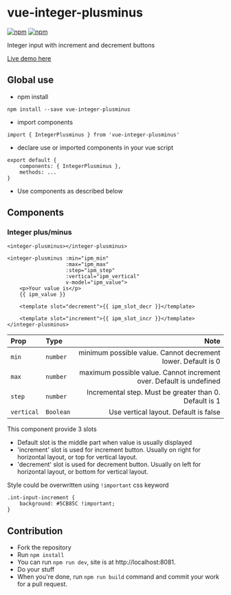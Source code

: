 # vue-integer-plusminus
[![npm](https://img.shields.io/npm/v/vue-integer-plusminus.svg)](https://www.npmjs.com/package/vue-integer-plusminus)
[![npm](https://img.shields.io/npm/dt/vue-integer-plusminus.svg)](https://www.npmjs.com/package/vue-integer-plusminus)

Integer input with increment and decrement buttons

[Live demo here](https://keiwen.github.io/vue-integer-plusminus/)

## Global use
- npm install
```
npm install --save vue-integer-plusminus
```
- import components
```
import { IntegerPlusminus } from 'vue-integer-plusminus'
```
- declare use or imported components in your vue script
```
export default {
    components: { IntegerPlusminus },
    methods: ...
}
```
- Use components as described below

## Components
### Integer plus/minus
```
<integer-plusminus></integer-plusminus>
```
```
<integer-plusminus :min="ipm_min"
                   :max="ipm_max"
                   :step="ipm_step"
                   :vertical="ipm_vertical"
                   v-model="ipm_value">
    <p>Your value is</p>
    {{ ipm_value }}
    
    <template slot="decrement">{{ ipm_slot_decr }}</template>
    
    <template slot="increment">{{ ipm_slot_incr }}</template>
</integer-plusminus>
```


| Prop | Type | Note
| :--- | :--- | ---: |
| `min` | `number` | minimum possible value. Cannot decrement lower. Default is 0 |
| `max` | `number` | maximum possible value. Cannot increment over. Default is undefined |
| `step` | `number` | Incremental step. Must be greater than 0. Default is 1 |
| `vertical` | `Boolean` | Use vertical layout. Default is false |

This component provide 3 slots
- Default slot is the middle part when value is usually displayed
- 'increment' slot is used for increment button.
Usually on right for horizontal layout,
or top for vertical layout.
- 'decrement' slot is used for decrement button.
Usually on left for horizontal layout,
or bottom for vertical layout.

Style could be overwritten using `!important` css keyword
```
.int-input-increment {
    background: #5CB85C !important;
}
```

## Contribution
- Fork the repository
- Run `npm install`
- You can run `npm run dev`, site is at http://localhost:8081.
- Do your stuff
- When you're done, run `npm run build` command and commit your work for a pull request.

